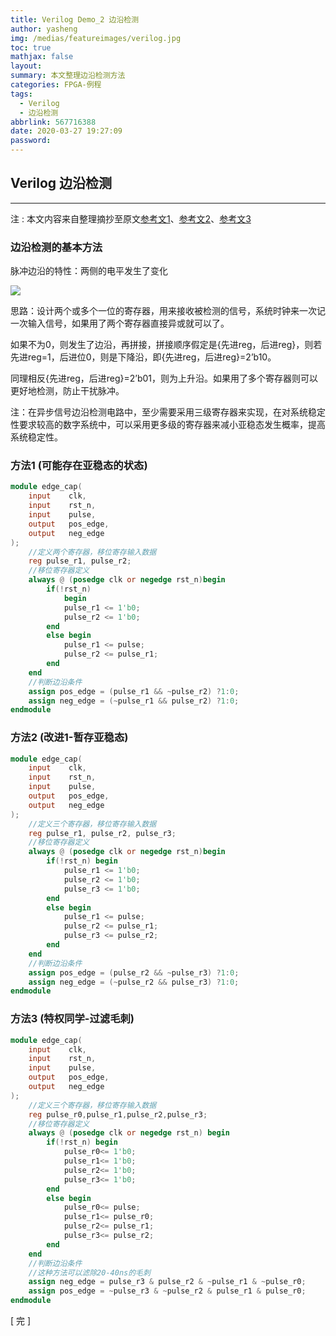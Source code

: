 ```yaml
---
title: Verilog Demo_2 边沿检测
author: yasheng
img: /medias/featureimages/verilog.jpg
toc: true
mathjax: false
layout: 
summary: 本文整理边沿检测方法
categories: FPGA-例程
tags:
  - Verilog
  - 边沿检测
abbrlink: 567716388
date: 2020-03-27 19:27:09
password:
---
```


## Verilog  边沿检测

---

注 : 本文内容来自整理摘抄至原文[参考文1](https://blog.csdn.net/lg2lh/article/details/8104551)、[参考文2](https://www.cnblogs.com/wangyabin121/p/5638413.html)、[参考文3](https://www.cnblogs.com/xiaoxie2014/p/4157835.html)

### 边沿检测的基本方法

脉冲边沿的特性：两侧的电平发生了变化

<img src="/images/post_images/verilog_demo_02_edge_cap/clipboard.png">

思路：设计两个或多个一位的寄存器，用来接收被检测的信号，系统时钟来一次记一次输入信号，如果用了两个寄存器直接异或就可以了。

​		如果不为0，则发生了边沿，再拼接，拼接顺序假定是{先进reg，后进reg}，则若先进reg=1，后进位0，则是下降沿，即{先进reg，后进reg}=2’b10。

​		同理相反{先进reg，后进reg}=2’b01，则为上升沿。如果用了多个寄存器则可以更好地检测，防止干扰脉冲。

注：在异步信号边沿检测电路中，至少需要采用三级寄存器来实现，在对系统稳定性要求较高的数字系统中，可以采用更多级的寄存器来减小亚稳态发生概率，提高系统稳定性。

### 方法1  (可能存在亚稳态的状态)

```verilog
module edge_cap(
    input    clk, 
    input    rst_n,
    input    pulse,
    output   pos_edge,
    output   neg_edge   
);
    //定义两个寄存器，移位寄存输入数据
    reg pulse_r1, pulse_r2;
    //移位寄存器定义
    always @ (posedge clk or negedge rst_n)begin
        if(!rst_n) 
            begin
            pulse_r1 <= 1'b0;
            pulse_r2 <= 1'b0;
        end
        else begin
            pulse_r1 <= pulse;
            pulse_r2 <= pulse_r1;
        end
    end
    //判断边沿条件
    assign pos_edge = (pulse_r1 && ~pulse_r2) ?1:0;
    assign neg_edge = (~pulse_r1 && pulse_r2) ?1:0; 
endmodule
```

### 方法2  (改进1-暂存亚稳态)

```verilog
module edge_cap(
    input    clk, 
    input    rst_n,
    input    pulse,
    output   pos_edge,
    output   neg_edge
);
    //定义三个寄存器，移位寄存输入数据
    reg pulse_r1, pulse_r2, pulse_r3;
    //移位寄存器定义
    always @ (posedge clk or negedge rst_n)begin
        if(!rst_n) begin
            pulse_r1 <= 1'b0;
            pulse_r2 <= 1'b0;
            pulse_r3 <= 1'b0;
        end
        else begin
            pulse_r1 <= pulse;
            pulse_r2 <= pulse_r1;
            pulse_r3 <= pulse_r2;
        end
    end
    //判断边沿条件
    assign pos_edge = (pulse_r2 && ~pulse_r3) ?1:0;
    assign neg_edge = (~pulse_r2 && pulse_r3) ?1:0; 
endmodule
```

### 方法3  (特权同学-过滤毛刺)

```verilog
module edge_cap(
    input    clk, 
    input    rst_n,
    input    pulse,
    output   pos_edge,
    output   neg_edge
);
    //定义三个寄存器，移位寄存输入数据
    reg pulse_r0,pulse_r1,pulse_r2,pulse_r3;
    //移位寄存器定义
    always @ (posedge clk or negedge rst_n) begin
        if(!rst_n) begin
            pulse_r0<= 1'b0;
            pulse_r1<= 1'b0;
            pulse_r2<= 1'b0;
            pulse_r3<= 1'b0;
        end
        else begin
            pulse_r0<= pulse;
            pulse_r1<= pulse_r0;
            pulse_r2<= pulse_r1;
            pulse_r3<= pulse_r2;
        end
    end
    //判断边沿条件
    //这种方法可以滤除20-40ns的毛刺
    assign neg_edge = pulse_r3 & pulse_r2 & ~pulse_r1 & ~pulse_r0;
    assign pos_edge = ~pulse_r3 & ~pulse_r2 & pulse_r1 & pulse_r0;
endmodule
```



[  完  ]